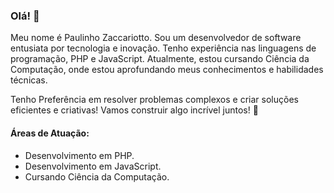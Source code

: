 ### Olá! 👋

Meu nome é Paulinho Zaccariotto. Sou um desenvolvedor de software entusiata por tecnologia e inovação. 
Tenho experiência nas linguagens de programação, PHP e JavaScript.
Atualmente, estou cursando Ciência da Computação, onde estou aprofundando meus conhecimentos e habilidades técnicas.

Tenho Preferência em resolver problemas complexos e criar soluções eficientes e criativas!
Vamos construir algo incrível juntos! 🚀

#### Áreas de Atuação:
- Desenvolvimento em PHP.
- Desenvolvimento em JavaScript.
- Cursando Ciência da Computação.
